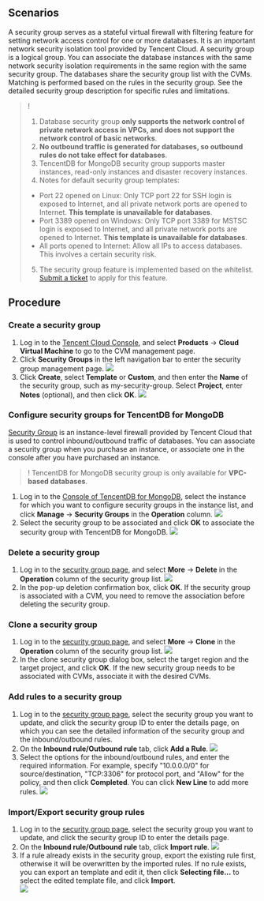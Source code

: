 ## Scenarios
A security group serves as a stateful virtual firewall with filtering feature for setting network access control for one or more databases. It is an important network security isolation tool provided by Tencent Cloud. A security group is a logical group. You can associate the database instances with the same network security isolation requirements in the same region with the same security group. The databases share the security group list with the CVMs. Matching is performed based on the rules in the security group. See the detailed security group description for specific rules and limitations.

>!
> 1. Database security group **only supports the network control of private network access in VPCs, and does not support the network control of basic networks**.
> 2. **No outbound traffic is generated for databases, so outbound rules do not take effect for databases**.
> 3. TencentDB for MongoDB security group supports master instances, read-only instances and disaster recovery instances.
> 4. Notes for default security group templates:
>  - Port 22 opened on Linux: Only TCP port 22 for SSH login is exposed to Internet, and all private network ports are opened to Internet. **This template is unavailable for databases**.
>  - Port 3389 opened on Windows: Only TCP port 3389 for MSTSC login is exposed to Internet, and all private network ports are opened to Internet. **This template is unavailable for databases**.
>  - All ports opened to Internet: Allow all IPs to access databases. This involves a certain security risk.
> 5. The security group feature is implemented based on the whitelist. [Submit a ticket](https://console.cloud.tencent.com/workorder/category) to apply for this feature.

## Procedure

### Create a security group

1. Log in to the [Tencent Cloud Console](https://console.cloud.tencent.com/), and select **Products** -> **Cloud Virtual Machine** to go to the CVM management page.
2. Click **Security Groups** in the left navigation bar to enter the security group management page.
   ![](https://main.qcloudimg.com/raw/9c154ef45b104ffebef99a3de249b50c.png)
2. Click **Create**, select **Template** or **Custom**, and then enter the **Name** of the security group, such as my-security-group. Select **Project**, enter **Notes** (optional), and then click **OK**.
![](https://main.qcloudimg.com/raw/cc9a780ddd091f68c5476ee8463e1294.png)

### Configure security groups for TencentDB for MongoDB
[Security Group](https://cloud.tencent.com/doc/product/213/500) is an instance-level firewall provided by Tencent Cloud that is used to control inbound/outbound traffic of databases. You can associate a security group when you purchase an instance, or associate one in the console after you have purchased an instance.

> ! TencentDB for MongoDB security group is only available for **VPC-based databases**.

1. Log in to the [Console of TencentDB for MongoDB](https://console.cloud.tencent.com/mongodb), select the instance for which you want to configure security groups in the instance list, and click **Manage** -> **Security Groups** in the **Operation** column.
![](https://main.qcloudimg.com/raw/22337a8d71bb79228790c3253d4fd3e2.png)
2. Select the security group to be associated and click **OK** to associate the security group with TencentDB for MongoDB. 
![](https://main.qcloudimg.com/raw/b63568e07e679628d17d61b75fb453f5.png)

### Delete a security group
1. Log in to the [security group page](https://console.cloud.tencent.com/cvm/securitygroup), and select **More** -> **Delete** in the **Operation** column of the security group list.
![](https://main.qcloudimg.com/raw/794d76f9f7969fe66f250b63e7a99415.png)
2. In the pop-up deletion confirmation box, click **OK**. If the security group is associated with a CVM, you need to remove the association before deleting the security group.

### Clone a security group
1. Log in to the [security group page](https://console.cloud.tencent.com/cvm/securitygroup), and select **More** -> **Clone** in the **Operation** column of the security group list.
   ![](https://main.qcloudimg.com/raw/28810c1f2b863caac6d4598d3b4c5c07.png)
2. In the clone security group dialog box, select the target region and the target project, and click **OK**. If the new security group needs to be associated with CVMs, associate it with the desired CVMs.

### Add rules to a security group
1. Log in to the [security group page](https://console.cloud.tencent.com/cvm/securitygroup), select the security group you want to update, and click the security group ID to enter the details page, on which you can see the detailed information of the security group and the inbound/outbound rules.
2. On the **Inbound rule/Outbound rule** tab, click **Add a Rule**.
  ![](https://main.qcloudimg.com/raw/c2c4533dc6ff96e4f2af2fb8ee0fea30.png)
3. Select the options for the inbound/outbound rules, and enter the required information. For example, specify "10.0.0.0/0" for source/destination, "TCP:3306" for protocol port, and "Allow" for the policy, and then click **Completed**. You can click **New Line** to add more rules.
  ![](https://main.qcloudimg.com/raw/2f48931b61d45ab8275e12cf0cf70945.png)

### Import/Export security group rules
1. Log in to the [security group page](https://console.cloud.tencent.com/cvm/securitygroup), select the security group you want to update, and click the security group ID to enter the details page.
2. On the **Inbound rule/Outbound rule** tab, click **Import rule**.
![](https://main.qcloudimg.com/raw/ab01ffb53084acf3e88219df7aca7b25.png)
3. If a rule already exists in the security group, export the existing rule first, otherwise it will be overwritten by the imported rules. If no rule exists, you can export an template and edit it, then click **Selecting file...** to select the edited template file, and click **Import**.	
![](https://main.qcloudimg.com/raw/fda954cd9eaa9058a1fea6ca52d12f50.png)

